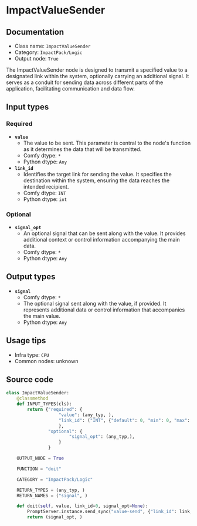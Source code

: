 # ImpactValueSender
## Documentation
- Class name: `ImpactValueSender`
- Category: `ImpactPack/Logic`
- Output node: `True`

The ImpactValueSender node is designed to transmit a specified value to a designated link within the system, optionally carrying an additional signal. It serves as a conduit for sending data across different parts of the application, facilitating communication and data flow.
## Input types
### Required
- **`value`**
    - The value to be sent. This parameter is central to the node's function as it determines the data that will be transmitted.
    - Comfy dtype: `*`
    - Python dtype: `Any`
- **`link_id`**
    - Identifies the target link for sending the value. It specifies the destination within the system, ensuring the data reaches the intended recipient.
    - Comfy dtype: `INT`
    - Python dtype: `int`
### Optional
- **`signal_opt`**
    - An optional signal that can be sent along with the value. It provides additional context or control information accompanying the main data.
    - Comfy dtype: `*`
    - Python dtype: `Any`
## Output types
- **`signal`**
    - Comfy dtype: `*`
    - The optional signal sent along with the value, if provided. It represents additional data or control information that accompanies the main value.
    - Python dtype: `Any`
## Usage tips
- Infra type: `CPU`
- Common nodes: unknown


## Source code
```python
class ImpactValueSender:
    @classmethod
    def INPUT_TYPES(cls):
        return {"required": {
                    "value": (any_typ, ),
                    "link_id": ("INT", {"default": 0, "min": 0, "max": sys.maxsize, "step": 1}),
                    },
                "optional": {
                        "signal_opt": (any_typ,),
                    }
                }

    OUTPUT_NODE = True

    FUNCTION = "doit"

    CATEGORY = "ImpactPack/Logic"

    RETURN_TYPES = (any_typ, )
    RETURN_NAMES = ("signal", )

    def doit(self, value, link_id=0, signal_opt=None):
        PromptServer.instance.send_sync("value-send", {"link_id": link_id, "value": value})
        return (signal_opt, )

```
